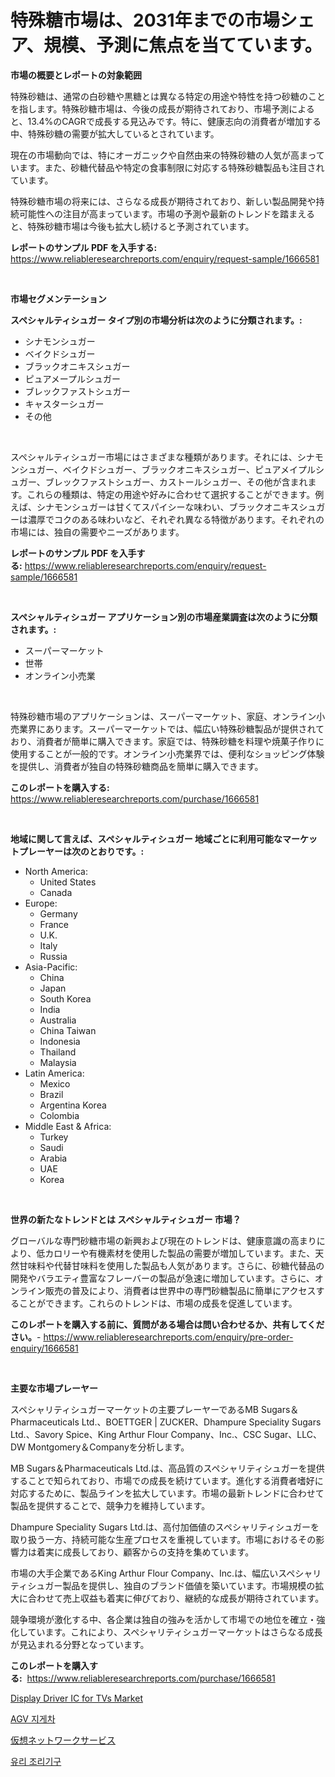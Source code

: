 <p><h1>特殊糖市場は、2031年までの市場シェア、規模、予測に焦点を当てています。</h1></p><p><strong>市場の概要とレポートの対象範囲</strong></p>
<p><p>特殊砂糖は、通常の白砂糖や黒糖とは異なる特定の用途や特性を持つ砂糖のことを指します。特殊砂糖市場は、今後の成長が期待されており、市場予測によると、13.4%のCAGRで成長する見込みです。特に、健康志向の消費者が増加する中、特殊砂糖の需要が拡大しているとされています。</p><p>現在の市場動向では、特にオーガニックや自然由来の特殊砂糖の人気が高まっています。また、砂糖代替品や特定の食事制限に対応する特殊砂糖製品も注目されています。</p><p>特殊砂糖市場の将来には、さらなる成長が期待されており、新しい製品開発や持続可能性への注目が高まっています。市場の予測や最新のトレンドを踏まえると、特殊砂糖市場は今後も拡大し続けると予測されています。</p></p>
<p><strong>レポートのサンプル PDF を入手する:</strong> <a href="https://www.reliableresearchreports.com/enquiry/request-sample/1666581">https://www.reliableresearchreports.com/enquiry/request-sample/1666581</a></p>
<p>&nbsp;</p>
<p><strong>市場セグメンテーション</strong></p>
<p><strong>スペシャルティシュガー タイプ別の市場分析は次のように分類されます。:</strong></p>
<p><ul><li>シナモンシュガー</li><li>ベイクドシュガー</li><li>ブラックオニキスシュガー</li><li>ピュアメープルシュガー</li><li>ブレックファストシュガー</li><li>キャスターシュガー</li><li>その他</li></ul></p>
<p>&nbsp;</p>
<p><p>スペシャルティシュガー市場にはさまざまな種類があります。それには、シナモンシュガー、ベイクドシュガー、ブラックオニキスシュガー、ピュアメイプルシュガー、ブレックファストシュガー、カストールシュガー、その他が含まれます。これらの種類は、特定の用途や好みに合わせて選択することができます。例えば、シナモンシュガーは甘くてスパイシーな味わい、ブラックオニキスシュガーは濃厚でコクのある味わいなど、それぞれ異なる特徴があります。それぞれの市場には、独自の需要やニーズがあります。</p></p>
<p><strong>レポートのサンプル PDF を入手する:</strong>&nbsp;<a href="https://www.reliableresearchreports.com/enquiry/request-sample/1666581">https://www.reliableresearchreports.com/enquiry/request-sample/1666581</a></p>
<p>&nbsp;</p>
<p><strong> スペシャルティシュガー アプリケーション別の市場産業調査は次のように分類されます。:</strong></p>
<p><ul><li>スーパーマーケット</li><li>世帯</li><li>オンライン小売業</li></ul></p>
<p>&nbsp;</p>
<p><p>特殊砂糖市場のアプリケーションは、スーパーマーケット、家庭、オンライン小売業界にあります。スーパーマーケットでは、幅広い特殊砂糖製品が提供されており、消費者が簡単に購入できます。家庭では、特殊砂糖を料理や焼菓子作りに使用することが一般的です。オンライン小売業界では、便利なショッピング体験を提供し、消費者が独自の特殊砂糖商品を簡単に購入できます。</p></p>
<p><strong>このレポートを購入する:</strong>&nbsp; <a href="https://www.reliableresearchreports.com/purchase/1666581">https://www.reliableresearchreports.com/purchase/1666581</a></p>
<p>&nbsp;</p>
<p><strong>地域に関して言えば、スペシャルティシュガー 地域ごとに利用可能なマーケットプレーヤーは次のとおりです。:</strong></p>
<p><ul>
    <li>
        North America:
        <ul>
            <li>United States</li>
            <li>Canada</li>
        </ul>
    </li>
    <li>
        Europe:
        <ul>
            <li>Germany</li>
            <li>France</li>
            <li>U.K.</li>
            <li>Italy</li>
            <li>Russia</li>
        </ul>
    </li>
    <li>
        Asia-Pacific:
        <ul>
            <li>China</li>
            <li>Japan</li>
            <li>South Korea</li>
            <li>India</li>
            <li>Australia</li>
            <li>China Taiwan</li>
            <li>Indonesia</li>
            <li>Thailand</li>
            <li>Malaysia</li>
        </ul>
    </li>
    <li>
        Latin America:
        <ul>
            <li>Mexico</li>
            <li>Brazil</li>
            <li>Argentina Korea</li>
            <li>Colombia</li>
        </ul>
    </li>
    <li>
        Middle East & Africa:
        <ul>
            <li>Turkey</li>
            <li>Saudi</li>
            <li>Arabia</li>
            <li>UAE</li>
            <li>Korea</li>
        </ul>
    </li>
    </ul></p>
<p>&nbsp;</p>
<p><strong>世界の新たなトレンドとは スペシャルティシュガー 市場？</strong></p>
<p><p>グローバルな専門砂糖市場の新興および現在のトレンドは、健康意識の高まりにより、低カロリーや有機素材を使用した製品の需要が増加しています。また、天然甘味料や代替甘味料を使用した製品も人気があります。さらに、砂糖代替品の開発やバラエティ豊富なフレーバーの製品が急速に増加しています。さらに、オンライン販売の普及により、消費者は世界中の専門砂糖製品に簡単にアクセスすることができます。これらのトレンドは、市場の成長を促進しています。</p></p>
<p><strong>このレポートを購入する前に、質問がある場合は問い合わせるか、共有してください。</strong>- <a href="https://www.reliableresearchreports.com/enquiry/pre-order-enquiry/1666581">https://www.reliableresearchreports.com/enquiry/pre-order-enquiry/1666581</a></p>
<p>&nbsp;</p>
<p><strong>主要な市場プレーヤー</strong></p>
<p><p>スペシャリティシュガーマーケットの主要プレーヤーであるMB Sugars＆Pharmaceuticals Ltd.、BOETTGER | ZUCKER、Dhampure Speciality Sugars Ltd.、Savory Spice、King Arthur Flour Company、Inc.、CSC Sugar、LLC、DW Montgomery＆Companyを分析します。</p><p>MB Sugars＆Pharmaceuticals Ltd.は、高品質のスペシャリティシュガーを提供することで知られており、市場での成長を続けています。進化する消費者嗜好に対応するために、製品ラインを拡大しています。市場の最新トレンドに合わせて製品を提供することで、競争力を維持しています。</p><p>Dhampure Speciality Sugars Ltd.は、高付加価値のスペシャリティシュガーを取り扱う一方、持続可能な生産プロセスを重視しています。市場におけるその影響力は着実に成長しており、顧客からの支持を集めています。</p><p>市場の大手企業であるKing Arthur Flour Company、Inc.は、幅広いスペシャリティシュガー製品を提供し、独自のブランド価値を築いています。市場規模の拡大に合わせて売上収益も着実に伸びており、継続的な成長が期待されています。</p><p>競争環境が激化する中、各企業は独自の強みを活かして市場での地位を確立・強化しています。これにより、スペシャリティシュガーマーケットはさらなる成長が見込まれる分野となっています。</p></p>
<p><strong>このレポートを購入する:</strong>&nbsp;&nbsp;<a href="https://www.reliableresearchreports.com/purchase/1666581">https://www.reliableresearchreports.com/purchase/1666581</a></p>
<p><p><a href="https://github.com/Whitneyboyettebo9kiw7yr13/Market-Research-Report-List-1/blob/main/display-driver-ic-for-tvs-market.md">Display Driver IC for TVs Market</a></p><p><a href="https://github.com/Elenrrera7685/Market-Research-Report-List-1/blob/main/512876613133.md">AGV 지게차</a></p><p><a href="https://github.com/ReyesKohler20231/Market-Research-Report-List-1/blob/main/247911514080.md">仮想ネットワークサービス</a></p><p><a href="https://github.com/sammyUltyylrich9067856/Market-Research-Report-List-1/blob/main/322835913134.md">유리 조리기구</a></p></p>